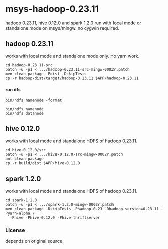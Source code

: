 # msys-hadoop-0.23.11
hadoop 0.23.11, hive 0.12.0 and spark 1.2.0 run with local mode or standalone mode on msys/mingw.
no cygwin required.

## hadoop 0.23.11
works with local mode and standalone mode only. no yarn work.

```
cd hadoop-0.23.11-src
patch -u -p1 < .../hadoop-0.23.11-src-mingw-0002r.patch
mvn clean package -Pdist -DskipTests
cp -r hadoop-dist/target/hadoop-0.23.11 $APP/hadoop-0.23.11
```

#### run dfs
```
bin/hdfs namenode -format
```
```
bin/hdfs namenode
bin/hdfs datanode
```

## hive 0.12.0
works with local mode and standalone HDFS of hadoop 0.23.11.

```
cd hive-0.12.0/src
patch -u -p1 < .../hive-0.12.0-src-mingw-0002r.patch
ant clean package
cp -r build/dist $APP/hive-0.12.0
```

## spark 1.2.0
works with local mode and standalone HDFS of hadoop 0.23.11.

```
cd spark-1.2.0
patch -u -p1 < .../spark-1.2.0-mingw-0002r.patch
mvn clean package -DskipTests -Phadoop-0.23 -Dhadoop.version=0.23.11 -Pyarn-alpha \
  -Phive -Phive-0.12.0 -Phive-thriftserver
```

### License
depends on original source.


